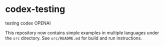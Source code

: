 # codex-testing

testing codex OPENAI

This repository now contains simple examples in multiple languages under the
`src` directory. See `src/README.md` for build and run instructions.

